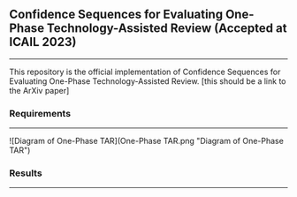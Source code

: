 ## Confidence Sequences for Evaluating One-Phase Technology-Assisted Review (Accepted at ICAIL 2023)
---
This repository is the official implementation of Confidence Sequences for Evaluating One-Phase Technology-Assisted Review. [this should be a link to the ArXiv paper]

### Requirements
---
![Diagram of One-Phase TAR](One-Phase TAR.png "Diagram of One-Phase TAR")



### Results
---
